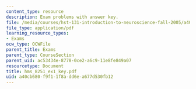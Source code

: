 ```yaml
---
content_type: resource
description: Exam problems with answer key.
file: /media/courses/hst-131-introduction-to-neuroscience-fall-2005/a40cb680f9f11f8add6ea677d530fb12_hms_8251_ex1_key.pdf
file_type: application/pdf
learning_resource_types:
- Exams
ocw_type: OCWFile
parent_title: Exams
parent_type: CourseSection
parent_uid: ac53434e-8778-0ce2-a6c9-11e8fe849a07
resourcetype: Document
title: hms_8251_ex1_key.pdf
uid: a40cb680-f9f1-1f8a-dd6e-a677d530fb12
---
```

